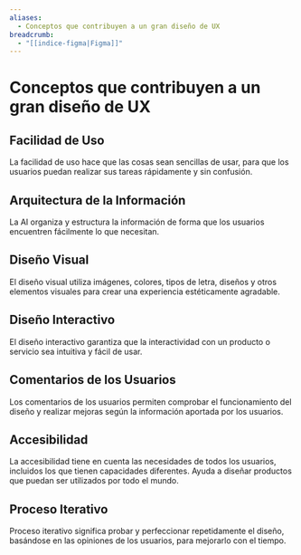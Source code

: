 ```yaml
---
aliases:
  - Conceptos que contribuyen a un gran diseño de UX
breadcrumb:
  - "[[indice-figma|Figma]]"
---
```

# Conceptos que contribuyen a un gran diseño de UX

## Facilidad de Uso

La facilidad de uso hace que las cosas sean sencillas de usar, para que los usuarios puedan realizar sus tareas rápidamente y sin confusión.

## Arquitectura de la Información

La AI organiza y estructura la información de forma que los usuarios encuentren fácilmente lo que necesitan.

## Diseño Visual

El diseño visual utiliza imágenes, colores, tipos de letra, diseños y otros elementos visuales para crear una experiencia estéticamente agradable.

## Diseño Interactivo

El diseño interactivo garantiza que la interactividad con un producto o servicio sea intuitiva y fácil de usar.

## Comentarios de los Usuarios

Los comentarios de los usuarios permiten comprobar el funcionamiento del diseño y realizar mejoras según la información aportada por los usuarios.

## Accesibilidad

La accesibilidad tiene en cuenta las necesidades de todos los usuarios, incluidos los que tienen capacidades diferentes. Ayuda a diseñar productos que puedan ser utilizados por todo el mundo.

## Proceso Iterativo

Proceso iterativo significa probar y perfeccionar repetidamente el diseño, basándose en las opiniones de los usuarios, para mejorarlo con el tiempo.